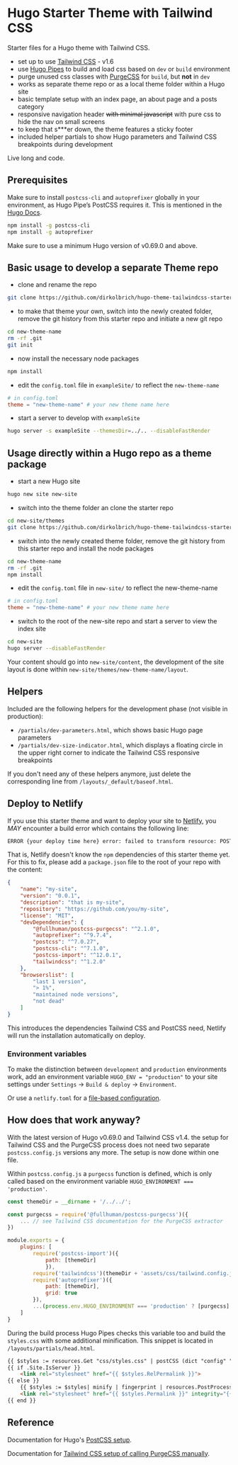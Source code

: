 # Hugo Starter Theme with Tailwind CSS

Starter files for a Hugo theme with Tailwind CSS.

- set up to use [Tailwind CSS](https://tailwindcss.com) - v1.6
- use [Hugo Pipes](https://gohugo.io/hugo-pipes/) to build and load css based on `dev` or `build` environment
- purge unused css classes with [PurgeCSS](https://www.purgecss.com) for `build`, but __not__ in `dev`
- works as separate theme repo or as a local theme folder within a Hugo site
- basic template setup with an index page, an about page and a posts category
- responsive navigation header ~~with minimal javascript~~ with pure css to hide the nav on small screens
- to keep that s***er down, the theme features a sticky footer
- included helper partials to show Hugo parameters and Tailwind CSS breakpoints during development

Live long and code.

## Prerequisites

Make sure to install `postcss-cli` and `autoprefixer` globally in your environment, as Hugo Pipe’s PostCSS requires it. This is mentioned in the [Hugo Docs](https://gohugo.io/hugo-pipes/postcss/).

```bash
npm install -g postcss-cli
npm install -g autoprefixer
```

Make sure to use a minimum Hugo version of v0.69.0 and above.

## Basic usage to develop a separate Theme repo

- clone and rename the repo

```bash
git clone https://github.com/dirkolbrich/hugo-theme-tailwindcss-starter new-theme-name
```

- to make that theme your own, switch into the newly created folder, remove the git history from this starter repo and initiate a new git repo

```bash
cd new-theme-name
rm -rf .git
git init
```

- now install the necessary node packages

```bash
npm install
```

- edit the `config.toml` file in `exampleSite/` to reflect the `new-theme-name`

```toml
# in config.toml
theme = "new-theme-name" # your new theme name here
```

- start a server to develop with `exampleSite`

```bash
hugo server -s exampleSite --themesDir=../.. --disableFastRender
```

## Usage directly within a Hugo repo as a theme package

- start a new Hugo site

```bash
hugo new site new-site
```

- switch into the theme folder an clone the starter repo

```bash
cd new-site/themes
git clone https://github.com/dirkolbrich/hugo-theme-tailwindcss-starter new-theme-name
```

- switch into the newly created theme folder, remove the git history from this starter repo and install the node packages

```bash
cd new-theme-name
rm -rf .git
npm install
```

- edit the `config.toml` file in `new-site/` to reflect the new-theme-name

```toml
# in config.toml
theme = "new-theme-name" # your new theme name here
```

- switch to the root of the new-site repo and start a server to view the index site

```bash
cd new-site
hugo server --disableFastRender
```

Your content should go into `new-site/content`, the development of the site layout is done within `new-site/themes/new-theme-name/layout`.

## Helpers

Included are the following helpers for the development phase (not visible in production):

- `/partials/dev-parameters.html`, which shows basic Hugo page parameters
- `/partials/dev-size-indicator.html`, which displays a floating circle in the upper right corner to indicate the Tailwind CSS responsive breakpoints

If you don't need any of these helpers anymore, just delete the corresponding line from `/layouts/_default/baseof.html`.

## Deploy to Netlify

If you use this starter theme and want to deploy your site to [Netlify](https://www.netlify.com/), you *MAY* encounter a build error which contains the following line:

```bash
ERROR {your deploy time here} error: failed to transform resource: POSTCSS: failed to transform "css/styles.css" (text/css): PostCSS not found; install with "npm install postcss-cli". See https://gohugo.io/hugo-pipes/postcss/
```

That is, Netlify doesn't know the `npm` dependencies of this starter theme yet. For this to fix, please add a `package.json` file to the root of your repo with the content:

```json
{
    "name": "my-site",
    "version": "0.0.1",
    "description": "that is my-site",
    "repository": "https://github.com/you/my-site",
    "license": "MIT",
    "devDependencies": {
        "@fullhuman/postcss-purgecss": "^2.1.0",
        "autoprefixer": "^9.7.4",
        "postcss": "^7.0.27",
        "postcss-cli": "^7.1.0",
        "postcss-import": "^12.0.1",
        "tailwindcss": "^1.2.0"
    },
    "browserslist": [
        "last 1 version",
        "> 1%",
        "maintained node versions",
        "not dead"
    ]
}
```

This introduces the dependencies Tailwind CSS and PostCSS need, Netlify will run the installation automatically on deploy.

### Environment variables

To make the distinction between `development` and `production` environments work, add an environment variable `HUGO_ENV = "production"` to your site settings under `Settings` → `Build & deploy` → `Environment`.

Or use a `netlify.toml` for a [file-based configuration](https://docs.netlify.com/configure-builds/file-based-configuration/).

## How does that work anyway?

With the latest version of Hugo v0.69.0 and Tailwind CSS v1.4. the setup for Tailwind CSS and the PurgeCSS process does not need two separate `postcss.config.js` versions any more. The setup is now done within one file.

Within `postcss.config.js` a `purgecss` function is defined, which is only called based on the environment variable `HUGO_ENVIRONMENT === 'production'`.

```js
const themeDir = __dirname + '/../../';

const purgecss = require('@fullhuman/postcss-purgecss')({
    ... // see Tailwind CSS documentation for the PurgeCSS extractor
})

module.exports = {
    plugins: [
        require('postcss-import')({
            path: [themeDir]
            }), 
        require('tailwindcss')(themeDir + 'assets/css/tailwind.config.js'),
        require('autoprefixer')({
            path: [themeDir],
            grid: true
        }),
        ...(process.env.HUGO_ENVIRONMENT === 'production' ? [purgecss] : [])
    ]
}
```

During the build process Hugo Pipes checks this variable too and build the `styles.css` with some additional minification. This snippet is located in `/layouts/partials/head.html`.

```html
{{ $styles := resources.Get "css/styles.css" | postCSS (dict "config" "./assets/css/postcss.config.js") }}
{{ if .Site.IsServer }}
    <link rel="stylesheet" href="{{ $styles.RelPermalink }}">
{{ else }}
    {{ $styles := $styles| minify | fingerprint | resources.PostProcess }}
    <link rel="stylesheet" href="{{ $styles.Permalink }}" integrity="{{ $styles.Data.Integrity }}">
{{ end }}
```

## Reference

Documentation for Hugo's [PostCSS setup](https://gohugo.io/hugo-pipes/postprocess/).

Documentation for [Tailwind CSS setup of calling PurgeCSS manually](https://tailwindcss.com/docs/controlling-file-size#setting-up-purgecss-manually).
